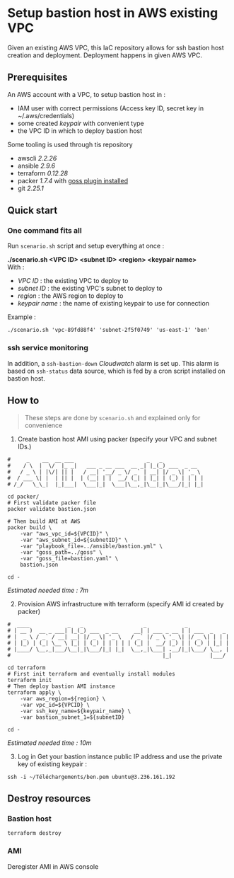 # Setup bastion host in AWS existing VPC
Given an existing AWS VPC, this IaC repository allows for ssh bastion host creation and deployment. Deployment happens in given AWS VPC.

## Prerequisites
An AWS account with a VPC, to setup bastion host in :
- IAM user with correct permissions (Access key ID, secret key in ~/.aws/credentials)
- some created *keypair* with convenient type
- the VPC ID in which to deploy bastion host

Some tooling is used through tis repository
- awscli *2.2.26*
- ansible *2.9.6*
- terraform *0.12.28*
- packer *1.7.4* with [goss plugin installed](https://github.com/YaleUniversity/packer-provisioner-goss)
- git *2.25.1*

## Quick start

### One command fits all
Run `scenario.sh` script and setup everything at once :     

**./scenario.sh \<VPC ID\> \<subnet ID\> \<region\> \<keypair name\>**     
With :
- *VPC ID* : the existing VPC to deploy to
- *subnet ID* : the existing VPC's subnet to deploy to
- *region* : the AWS region to deploy to
- *keypair name* : the name of existing keypair to use for connection

Example :
```shell
./scenario.sh 'vpc-89fd88f4' 'subnet-2f5f0749' 'us-east-1' 'ben'
```
### ssh service monitoring
In addition, a `ssh-bastion-down` *Cloudwatch* alarm is set up. This alarm is based on `ssh-status` data source, which is fed by a cron script installed on bastion host.

## How to
> These steps are done by `scenario.sh` and explained only for convenience

1. Create bastion host AMI using packer (specify your VPC and subnet IDs.)
```shell
#     _    __  __ ___                       _   _             
#    / \  |  \/  |_ _|   ___ _ __ ___  __ _| |_(_) ___  _ __  
#   / _ \ | |\/| || |   / __| '__/ _ \/ _` | __| |/ _ \| '_ \ 
#  / ___ \| |  | || |  | (__| | |  __/ (_| | |_| | (_) | | | |
# /_/   \_\_|  |_|___|  \___|_|  \___|\__,_|\__|_|\___/|_| |_|

cd packer/
# First validate packer file
packer validate bastion.json

# Then build AMI at AWS
packer build \
    -var "aws_vpc_id=${VPCID}" \
    -var "aws_subnet_id=${subnetID}" \
    -var "playbook_file=../ansible/bastion.yml" \
    -var "goss_path=../goss" \
    -var "goss_file=bastion.yaml" \
    bastion.json

cd -
```
*Estimated needed time : 7m*

2. Provision AWS infrastructure with terraform (specify AMI id created by packer)    
```shell
#  ____            _   _                   _            _             
# | __ )  __ _ ___| |_(_) ___  _ __     __| | ___ _ __ | | ___  _   _ 
# |  _ \ / _` / __| __| |/ _ \| '_ \   / _` |/ _ \ '_ \| |/ _ \| | | |
# | |_) | (_| \__ \ |_| | (_) | | | | | (_| |  __/ |_) | | (_) | |_| |
# |____/ \__,_|___/\__|_|\___/|_| |_|  \__,_|\___| .__/|_|\___/ \__, |
#                                                |_|            |___/ 

cd terraform
# First init terraform and eventually install modules
terraform init
# Then deploy bastion AMI instance
terraform apply \
    -var aws_region=${region} \
    -var vpc_id=${VPCID} \
    -var ssh_key_name=${keypair_name} \
    -var bastion_subnet_1=${subnetID}

cd -  
```
*Estimated needed time : 10m*

3. Log in
Get your bastion instance public IP address and use the private key of existing keypair :
```shell
ssh -i ~/Téléchargements/ben.pem ubuntu@3.236.161.192
```

## Destroy resources
### Bastion host
```shell
terraform destroy
```
### AMI
Deregister AMI in AWS console